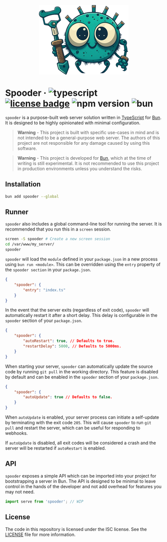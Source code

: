 <p align="center"><img src="docs/project-logo.png"/></p>

# Spooder &middot; ![typescript](https://img.shields.io/badge/language-typescript-blue) [![license badge](https://img.shields.io/github/license/Kruithne/spooder?color=yellow)](LICENSE) ![npm version](https://img.shields.io/npm/v/spooder?color=c53635) ![bun](https://img.shields.io/badge/runtime-bun-f9f1e1)

`spooder` is a purpose-built web server solution written in [TypeScript](https://www.typescriptlang.org/) for [Bun](https://bun.sh/). It is designed to be highly opinionated with minimal configuration.

> **Warning** - This project is built with specific use-cases in mind and is not intended to be a general-purpose web server. The authors of this project are not responsible for any damage caused by using this software.

> **Warning** - This project is developed for [Bun](https://bun.sh/), which at the time of writing is still experimental. It is not recommended to use this project in production environments unless you understand the risks.

## Installation

```bash
bun add spooder --global
```

## Runner

`spooder` also includes a global command-line tool for running the server. It is recommended that you run this in a `screen` session.

```bash
screen -S spooder # Create a new screen session
cd /var/www/my_server/
spooder
```

`spooder` will load the `module` defined in your `package.json` in a new process using `bun run <module>`. This can be overridden using the `entry` property of the `spooder section` in your `package.json`.

```json
{
	"spooder": {
		"entry": "index.ts"
	}
}
```

In the event that the server exits (regardless of exit code), `spooder` will automatically restart it after a short delay. This delay is configurable in the `spooder` section of your `package.json`.

```json
{
	"spooder": {
		"autoRestart": true, // Defaults to true.
		"restartDelay": 5000, // Defaults to 5000ms.
	}
}
```

When starting your server, `spooder` can automatically update the source code by running `git pull` in the working directory. This feature is disabled by default and can be enabled in the `spooder` section of your `package.json`.

```json
{
	"spooder": {
		"autoUpdate": true // Defaults to false.
	}
}
```

When `autoUpdate` is enabled, your server process can initiate a self-update by terminating with the exit code `205`. This will cause `spooder` to run `git pull` and restart the server, which can be useful for responding to webhooks.

If `autoUpdate` is disabled, all exit codes will be considered a crash and the server will be restarted if `autoRestart` is enabled.

## API

`spooder` exposes a simple API which can be imported into your project for bootstrapping a server in Bun. The API is designed to be minimal to leave control in the hands of the developer and not add overhead for features you may not need.

```ts
import serve from 'spooder'; // WIP
```

## License
The code in this repository is licensed under the ISC license. See the [LICENSE](LICENSE) file for more information.